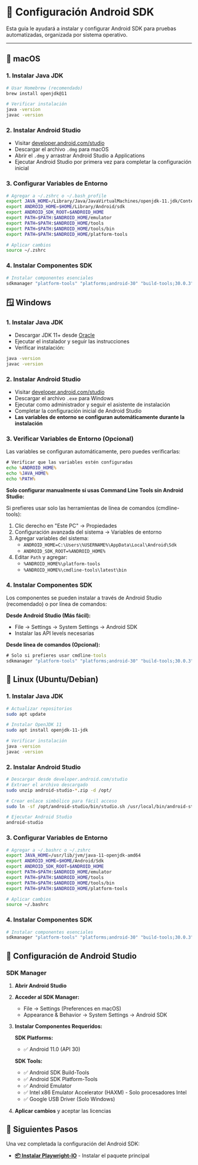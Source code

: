 # 🤖 Configuración Android SDK

Esta guía le ayudará a instalar y configurar Android SDK para pruebas automatizadas, organizada por sistema operativo.

---

## 🍎 macOS

### 1. Instalar Java JDK
```bash
# Usar Homebrew (recomendado)
brew install openjdk@11

# Verificar instalación
java -version
javac -version
```

### 2. Instalar Android Studio
- Visitar [developer.android.com/studio](https://developer.android.com/studio)
- Descargar el archivo `.dmg` para macOS
- Abrir el `.dmg` y arrastrar Android Studio a Applications
- Ejecutar Android Studio por primera vez para completar la configuración inicial

### 3. Configurar Variables de Entorno
```bash
# Agregar a ~/.zshrc o ~/.bash_profile
export JAVA_HOME=/Library/Java/JavaVirtualMachines/openjdk-11.jdk/Contents/Home
export ANDROID_HOME=$HOME/Library/Android/sdk
export ANDROID_SDK_ROOT=$ANDROID_HOME
export PATH=$PATH:$ANDROID_HOME/emulator
export PATH=$PATH:$ANDROID_HOME/tools
export PATH=$PATH:$ANDROID_HOME/tools/bin
export PATH=$PATH:$ANDROID_HOME/platform-tools

# Aplicar cambios
source ~/.zshrc
```

### 4. Instalar Componentes SDK
```bash
# Instalar componentes esenciales
sdkmanager "platform-tools" "platforms;android-30" "build-tools;30.0.3"
```

## 🪟 Windows

### 1. Instalar Java JDK
- Descargar JDK 11+ desde [Oracle](https://www.oracle.com/java/technologies/javase-jdk11-downloads.html)
- Ejecutar el instalador y seguir las instrucciones
- Verificar instalación:
```cmd
java -version
javac -version
```

### 2. Instalar Android Studio
- Visitar [developer.android.com/studio](https://developer.android.com/studio)
- Descargar el archivo `.exe` para Windows
- Ejecutar como administrador y seguir el asistente de instalación
- Completar la configuración inicial de Android Studio
- **Las variables de entorno se configuran automáticamente durante la instalación**

### 3. Verificar Variables de Entorno (Opcional)

Las variables se configuran automáticamente, pero puedes verificarlas:

```cmd
# Verificar que las variables estén configuradas
echo %ANDROID_HOME%
echo %JAVA_HOME%
echo %PATH%
```

**Solo configurar manualmente si usas Command Line Tools sin Android Studio:**

Si prefieres usar solo las herramientas de línea de comandos (cmdline-tools):
1. Clic derecho en "Este PC" → Propiedades
2. Configuración avanzada del sistema → Variables de entorno
3. Agregar variables del sistema:
   - `ANDROID_HOME=C:\Users\%USERNAME%\AppData\Local\Android\Sdk`
   - `ANDROID_SDK_ROOT=%ANDROID_HOME%`
4. Editar `Path` y agregar:
   - `%ANDROID_HOME%\platform-tools`
   - `%ANDROID_HOME%\cmdline-tools\latest\bin`

### 4. Instalar Componentes SDK

Los componentes se pueden instalar a través de Android Studio (recomendado) o por línea de comandos:

**Desde Android Studio (Más fácil):**
- File → Settings → System Settings → Android SDK
- Instalar las API levels necesarias

**Desde línea de comandos (Opcional):**
```cmd
# Solo si prefieres usar cmdline-tools
sdkmanager "platform-tools" "platforms;android-30" "build-tools;30.0.3"
```

## 🐧 Linux (Ubuntu/Debian)

### 1. Instalar Java JDK
```bash
# Actualizar repositorios
sudo apt update

# Instalar OpenJDK 11
sudo apt install openjdk-11-jdk

# Verificar instalación
java -version
javac -version
```

### 2. Instalar Android Studio
```bash
# Descargar desde developer.android.com/studio
# Extraer el archivo descargado
sudo unzip android-studio-*.zip -d /opt/

# Crear enlace simbólico para fácil acceso
sudo ln -sf /opt/android-studio/bin/studio.sh /usr/local/bin/android-studio

# Ejecutar Android Studio
android-studio
```

### 3. Configurar Variables de Entorno
```bash
# Agregar a ~/.bashrc o ~/.zshrc
export JAVA_HOME=/usr/lib/jvm/java-11-openjdk-amd64
export ANDROID_HOME=$HOME/Android/Sdk
export ANDROID_SDK_ROOT=$ANDROID_HOME
export PATH=$PATH:$ANDROID_HOME/emulator
export PATH=$PATH:$ANDROID_HOME/tools
export PATH=$PATH:$ANDROID_HOME/tools/bin
export PATH=$PATH:$ANDROID_HOME/platform-tools

# Aplicar cambios
source ~/.bashrc
```

### 4. Instalar Componentes SDK
```bash
# Instalar componentes esenciales
sdkmanager "platform-tools" "platforms;android-30" "build-tools;30.0.3"
```

## 📱 Configuración de Android Studio

### SDK Manager

1. **Abrir Android Studio**
2. **Acceder al SDK Manager:**
   - File → Settings (Preferences en macOS)
   - Appearance & Behavior → System Settings → Android SDK

3. **Instalar Componentes Requeridos:**

   **SDK Platforms:**
   - ✅ Android 11.0 (API 30)

   **SDK Tools:**
   - ✅ Android SDK Build-Tools
   - ✅ Android SDK Platform-Tools
   - ✅ Android Emulator
   - ✅ Intel x86 Emulator Accelerator (HAXM) - Solo procesadores Intel
   - ✅ Google USB Driver (Solo Windows)

4. **Aplicar cambios** y aceptar las licencias

## 🚀 Siguientes Pasos

Una vez completada la configuración del Android SDK:

- **[📦 Instalar Playwright-IO](getting-started/installation.md)** - Instalar el paquete principal